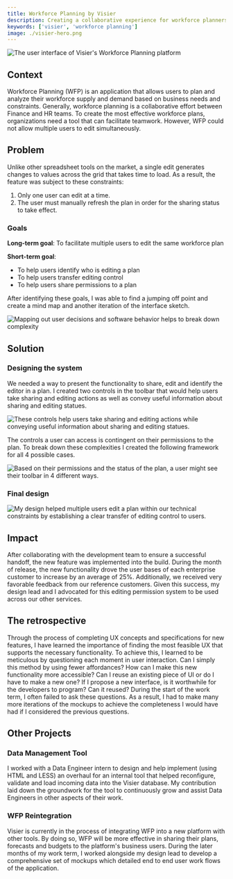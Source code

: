 ```yaml
---
title: Workforce Planning by Visier
description: Creating a collaborative experience for workforce planners.
keywords: ['visier', 'workforce planning']
image: ./visier-hero.png
---
```


<ProjectHeading title='Workforce Planning by Visier' abstract='Facilitating collaboration for businesses to analyse their workforce' borderBottom huge />

<ProjectSection>
  <ProjectInfo title='Timeline' abstract='Launched Fall 2016' />
  <ProjectInfo title='Role' abstract='I designed and iterated on numerous features in the application while reporting directly to the design lead of the product. ' />
  <ProjectInfo title='Role' abstract='As a UX designer, I worked with developers, my product manager, and design lead to create a new feature that helps multiple users to edit the same plan. ' />
</ProjectSection>

![The user interface of Visier's Workforce Planning platform](./visier-hero.jpg)

## Context

Workforce Planning (WFP) is an application that allows users to plan and analyze their workforce supply and demand based on business needs and constraints. Generally, workforce planning is a collaborative effort between Finance and HR teams. To create the most effective workforce plans, organizations need a tool that can facilitate teamwork. However, WFP could not allow multiple users to edit simultaneously.

## Problem

Unlike other spreadsheet tools on the market, a single edit generates changes to values across the grid that takes time to load. As a result, the feature was subject to these constraints:

1. Only one user can edit at a time.
2. The user must manually refresh the plan in order for the sharing status to take effect.

### Goals

**Long-term goal**: To facilitate multiple users to edit the same workforce plan

**Short-term goal**:

- To help users identify who is editing a plan
- To help users transfer editing control
- To help users share permissions to a plan

After identifying these goals, I was able to find a jumping off point and create a mind map and another iteration of the interface sketch.

![Mapping out user decisions and software behavior helps to break down complexity](./visier-mindmap.png)

## Solution

### Designing the system

We needed a way to present the functionality to share, edit and identify the editor in a plan. I created two controls in the toolbar that would help users take sharing and editing actions as well as convey useful information about sharing and editing statues.

![These controls help users take sharing and editing actions while conveying useful information about sharing and editing statues.](./visier-controls-breakdown.png)

The controls a user can access is contingent on their permissions to the plan. To break down these complexities I created the following framework for all 4 possible cases.

![Based on their permissions and the status of the plan, a user might see their toolbar in 4 different ways.](./visier-sketch-states.png)

### Final design

![My design helped multiple users edit a plan within our technical constraints by establishing a clear transfer of editing control to users.](./visier-how-it-works.png)

## Impact

After collaborating with the development team to ensure a successful handoff, the new feature was implemented into the build. During the month of release, the new functionality drove the user bases of each enterprise customer to increase by an average of 25%. Additionally, we received very favorable feedback from our reference customers. Given this success, my design lead and I advocated for this editing permission system to be used across our other services.

## The retrospective

Through the process of completing UX concepts and specifications for new features, I have learned the importance of finding the most feasible UX that supports the necessary functionality. To achieve this, I learned to be meticulous by questioning each moment in user interaction. Can I simply this method by using fewer affordances? How can I make this new functionality more accessible? Can I reuse an existing piece of UI or do I have to make a new one? If I propose a new interface, is it worthwhile for the developers to program? Can it reused? During the start of the work term, I often failed to ask these questions. As a result, I had to make many more iterations of the mockups to achieve the completeness I would have had if I considered the previous questions.

## Other Projects

### Data Management Tool

I worked with a Data Engineer intern to design and help implement (using HTML and LESS) an overhaul for an internal tool that helped reconfigure, validate and load incoming data into the Visier database. My contribution laid down the groundwork for the tool to continuously grow and assist Data Engineers in other aspects of their work.

### WFP Reintegration

Visier is currently in the process of integrating WFP into a new platform with other tools. By doing so, WFP will be more effective in sharing their plans, forecasts and budgets to the platform's business users. During the later months of my work term, I worked alongside my design lead to develop a comprehensive set of mockups which detailed end to end user work flows of the application.
